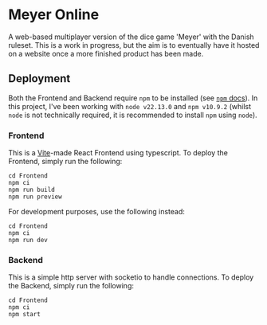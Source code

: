 # Meyer Online

A web-based multiplayer version of the dice game 'Meyer' with the Danish ruleset. This is a work in progress, but the aim is to eventually have it hosted on a website once a more finished product has been made.

## Deployment

Both the Frontend and Backend require `npm` to be installed (see [`npm` docs](https://docs.npmjs.com/downloading-and-installing-node-js-and-npm)). In this project, I've been working with `node v22.13.0` and `npm v10.9.2` (whilst `node` is not technically required, it is recommended to install `npm` using `node`).

### Frontend

This is a [Vite](https://github.com/vitejs/vite)-made React Frontend using typescript. To deploy the Frontend, simply run the following:

```
cd Frontend
npm ci
npm run build
npm run preview
```

For development purposes, use the following instead:

```
cd Frontend
npm ci
npm run dev
```

### Backend

This is a simple http server with socketio to handle connections. To deploy the Backend, simply run the following:

```
cd Frontend
npm ci
npm start
```
